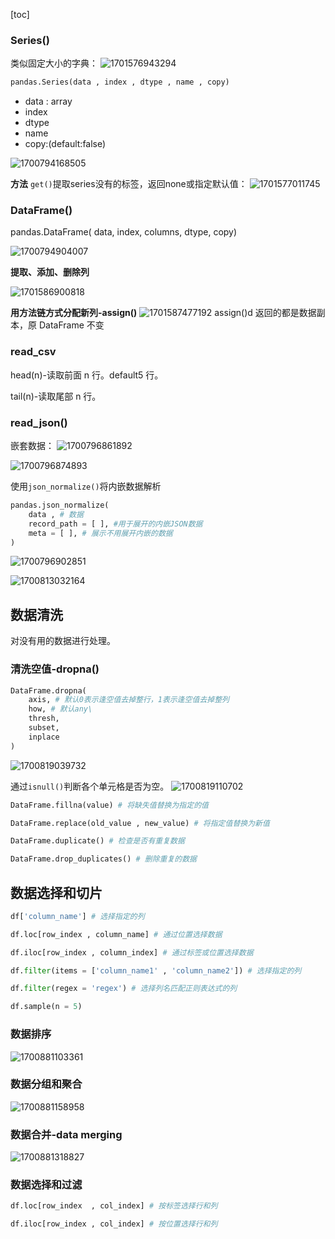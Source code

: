 [toc]

### Series()
类似固定大小的字典：
![1701576943294](image/pandas/1701576943294.png)
```python
pandas.Series(data , index , dtype , name , copy)
```

- data : array
- index
- dtype
- name
- copy:(default:false)

![1700794168505](image/pandas/1700794168505.png)


**方法**
`get()`提取series没有的标签，返回none或指定默认值：
![1701577011745](image/pandas/1701577011745.png)


### DataFrame()

pandas.DataFrame( data, index, columns, dtype, copy)

![1700794904007](image/pandas/1700794904007.png)

**提取、添加、删除列**

![1701586900818](image/pandas/1701586900818.png)

**用方法链方式分配新列-assign()**
![1701587477192](image/pandas/1701587477192.png)
assign()d 返回的都是数据副本，原 DataFrame 不变


### read_csv

head(n)-读取前面 n 行。default5 行。

tail(n)-读取尾部 n 行。

### read_json()

嵌套数据：
![1700796861892](image/pandas/1700796861892.png)

![1700796874893](image/pandas/1700796874893.png)

使用`json_normalize()`将内嵌数据解析

```python
pandas.json_normalize(
    data , # 数据
    record_path = [ ], #用于展开的内嵌JSON数据
    meta = [ ], # 展示不用展开内嵌的数据
)
```

![1700796902851](image/pandas/1700796902851.png)

![1700813032164](image/pandas/1700813032164.png)

## 数据清洗

对没有用的数据进行处理。

### 清洗空值-dropna()

```python
DataFrame.dropna(
    axis, # 默认0表示逢空值去掉整行，1表示逢空值去掉整列
    how, # 默认any\
    thresh,
    subset,
    inplace
)
```

![1700819039732](image/pandas/1700819039732.png)

通过`isnull()`判断各个单元格是否为空。
![1700819110702](image/pandas/1700819110702.png)

```python
DataFrame.fillna(value) # 将缺失值替换为指定的值

DataFrame.replace(old_value , new_value) # 将指定值替换为新值

DataFrame.duplicate() # 检查是否有重复数据

DataFrame.drop_duplicates() # 删除重复的数据
```

## 数据选择和切片

```python
df['column_name'] # 选择指定的列

df.loc[row_index , column_name] # 通过位置选择数据

df.iloc[row_index , column_index] # 通过标签或位置选择数据

df.filter(items = ['column_name1' , 'column_name2']) # 选择指定的列

df.filter(regex = 'regex') # 选择列名匹配正则表达式的列

df.sample(n = 5)

```

### 数据排序

![1700881103361](image/pandas/1700881103361.png)

### 数据分组和聚合

![1700881158958](image/pandas/1700881158958.png)

### 数据合并-data merging

![1700881318827](image/pandas/1700881318827.png)

### 数据选择和过滤

```python
df.loc[row_index  , col_index] # 按标签选择行和列

df.iloc[row_index , col_index] # 按位置选择行和列

```
